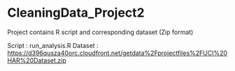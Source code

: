 # CleaningData_Project2
Project contains R script and corresponding dataset (Zip format)

Script : run_analysis.R
Dataset : https://d396qusza40orc.cloudfront.net/getdata%2Fprojectfiles%2FUCI%20HAR%20Dataset.zip




